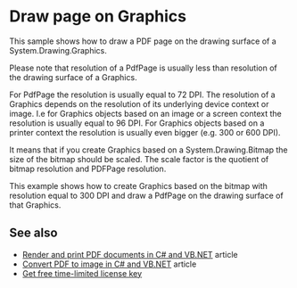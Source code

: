 # Draw page on Graphics
This sample shows how to draw a PDF page on the drawing surface of a System.Drawing.Graphics.

Please note that resolution of a PdfPage is usually less than resolution of the drawing surface of a Graphics.

For PdfPage the resolution is usually equal to 72 DPI. The resolution of a Graphics depends on the resolution of its underlying device context or image. I.e for Graphics objects based on an image or a screen context the resolution is usually equal to 96 DPI. For Graphics objects based on a printer context the resolution is usually even bigger (e.g. 300 or 600 DPI).

It means that if you create Graphics based on a System.Drawing.Bitmap the size of the bitmap should be scaled. The scale factor is the quotient of bitmap resolution and PDFPage resolution. 

This example shows how to create Graphics based on the bitmap with resolution equal to 300 DPI and draw a PdfPage on the drawing surface of that Graphics.

## See also
* [Render and print PDF documents in C# and VB.NET](https://bitmiracle.com/pdf-library/draw-print-pdf.aspx) article
* [Convert PDF to image in C# and VB.NET](https://bitmiracle.com/pdf-library/convert-pdf-to-image.aspx) article
* [Get free time-limited license key](https://bitmiracle.com/pdf-library/download-pdf-library.aspx)